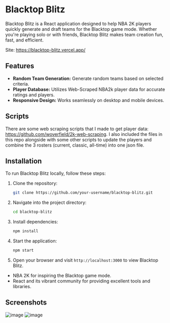 # Blacktop Blitz

Blacktop Blitz is a React application designed to help NBA 2K players quickly generate and draft teams for the Blacktop game mode. Whether you're playing solo or with friends, Blacktop Blitz makes team creation fun, fast, and efficient.

Site: https://blacktop-blitz.vercel.app/

## Features

- **Random Team Generation:** Generate random teams based on selected criteria.
- **Player Database:** Utilizes Web-Scraped NBA2k player data for accurate ratings and players.
- **Responsive Design:** Works seamlessly on desktop and mobile devices.

## Scripts

There are some web scraping scripts that I made to get player data: https://github.com/woverfield/2k-web-scraping. I also included the files in this repo alongside with some other scripts to update the players and combine the 3 rosters (current, classic, all-time) into one json file.

## Installation

To run Blacktop Blitz locally, follow these steps:

1. Clone the repository:

   ```bash
   git clone https://github.com/your-username/blacktop-blitz.git
   ```

2. Navigate into the project directory:

   ```bash
   cd blacktop-blitz
   ```

3. Install dependencies:

   ```bash
   npm install
   ```

4. Start the application:

   ```bash
   npm start
   ```

5. Open your browser and visit `http://localhost:3000` to view Blacktop Blitz.

- NBA 2K for inspiring the Blacktop game mode.
- React and its vibrant community for providing excellent tools and libraries.

## Screenshots
![image](https://github.com/user-attachments/assets/0ebfa2aa-606e-4110-95e2-d99a937e5ab0)
![image](https://github.com/user-attachments/assets/2ba5a489-f881-4629-9ec5-9eb2af110dde)

